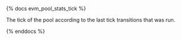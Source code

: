 {% docs evm_pool_stats_tick %}

The tick of the pool according to the last tick transitions that was run.

{% enddocs %}
